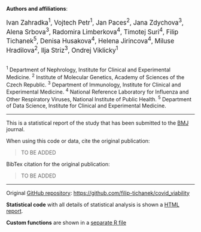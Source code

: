**Authors and affiliations**:

<div style="font-size: larger;">
Ivan Zahradka<sup>1</sup>, Vojtech Petr<sup>1</sup>, Jan Paces<sup>2</sup>, Jana Zdychova<sup>3</sup>, Alena Srbova<sup>3</sup>, Radomira Limberkova<sup>4</sup>, Timotej Suri<sup>4</sup>, Filip Tichanek<sup>5</sup>, Denisa Husakova<sup>4</sup>, Helena Jirincova<sup>4</sup>, Miluse Hradilova<sup>2</sup>, Ilja Striz<sup>3</sup>, Ondrej Viklicky<sup>1</sup>
</div>

<br>

<sup>1</sup> Department of Nephrology, Institute for Clinical and Experimental Medicine.
<sup>2</sup> Institute of Molecular Genetics, Academy of Sciences of the Czech Republic.
<sup>3</sup> Department of Immunology, Institute for Clinical and Experimental Medicine.
<sup>4</sup> National Reference Laboratory for Influenza and Other Respiratory Viruses, National Institute of Public Health.
<sup>5</sup> Department of Data Science, Institute for Clinical and Experimental Medicine.

---------------------------------------------------------------------------------------------------

This is a statistical report of the study that has been submitted to the [BMJ](https://www.bmj.com/) journal.

When using this code or data, cite the original publication:

> TO BE ADDED

BibTex citation for the original publication:

> TO BE ADDED

---------------------------------------------------------------------------------------------------

Original [GitHub repository](https://github.com/filip-tichanek/covid_viability): https://github.com/filip-tichanek/covid_viability

**Statistical code** with all details of statistical analysis is shown a [HTML report](https://filip-tichanek.github.io/covid_viability/).

 **Custom functions** are shown in a [separate R file](https://github.com/filip-tichanek/covid_viability/blob/main/functions.R)



